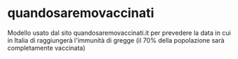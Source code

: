 # quandosaremovaccinati
Modello usato dal sito quandosaremovaccinati.it per prevedere la data in cui in Italia di raggiungerà l'immunità di gregge (il 70% della popolazione sarà completamente vaccinata)
